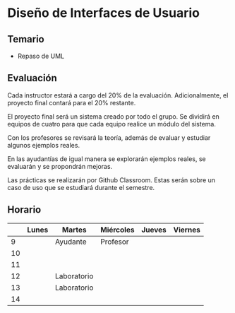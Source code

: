 # Diseño de Interfaces de Usuario

## Temario

* Repaso de UML

## Evaluación

Cada instructor estará a cargo del 20% de la evaluación. Adicionalmente, el
proyecto final contará para el 20% restante.

El proyecto final será un sistema creado por todo el grupo. Se dividirá en
equipos de cuatro para que cada equipo realice un módulo del sistema.

Con los profesores se revisará la teoría, además de evaluar y estudiar algunos
ejemplos reales.

En las ayudantías de igual manera se explorarán ejemplos reales, se evaluarán y
se propondrán mejoras.

Las prácticas se realizarán por Github Classroom. Estas serán sobre un caso
de uso que se estudiará durante el semestre.

## Horario

|    | Lunes    | Martes      | Miércoles   | Jueves   | Viernes  |
|----|----------|-------------|-------------|----------|----------|
| 9  |          | Ayudante    | Profesor    |          |          |
| 10 |          |             |             |          |          |
| 11 |          |             |             |          |          |
| 12 |          | Laboratorio |             |          |          |
| 13 |          | Laboratorio |             |          |          |
| 14 |          |             |             |          |          |

